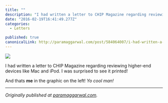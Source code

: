 ```yaml
---
title: ""
description: "I had written a letter to CHIP Magazine regarding reviewing higher-end devices like Mac and iPod. And thats me in the graphic on the left! Yo cool man!"
date: "2016-02-19T16:41:49.277Z"
categories: 
  - Letters

published: true
canonicalLink: http://paramaggarwal.com/post/584064007/i-had-written-a-letter-to-chip-magazine-regarding
---
```


![](./asset-1.jpg)

I had written a letter to CHIP Magazine regarding reviewing higher-end devices like Mac and iPod. I was surprised to see it printed!

And thats **me** in the graphic on the left! _Yo cool man!_

---

_Originally published at_ [_paramaggarwal.com_](http://paramaggarwal.com/post/584064007/i-had-written-a-letter-to-chip-magazine-regarding)_._
